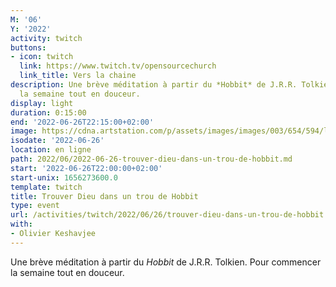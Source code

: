 ```yaml
---
M: '06'
Y: '2022'
activity: twitch
buttons:
- icon: twitch
  link: https://www.twitch.tv/opensourcechurch
  link_title: Vers la chaine
description: Une brève méditation à partir du *Hobbit* de J.R.R. Tolkien. Pour commencer
  la semaine tout en douceur.
display: light
duration: 0:15:00
end: '2022-06-26T22:15:00+02:00'
image: https://cdna.artstation.com/p/assets/images/images/003/654/594/large/sam-robberechts-finalrender1.jpg
isodate: '2022-06-26'
location: en ligne
path: 2022/06/2022-06-26-trouver-dieu-dans-un-trou-de-hobbit.md
start: '2022-06-26T22:00:00+02:00'
start-unix: 1656273600.0
template: twitch
title: Trouver Dieu dans un trou de Hobbit
type: event
url: /activities/twitch/2022/06/26/trouver-dieu-dans-un-trou-de-hobbit
with:
- Olivier Keshavjee
---
```

Une brève méditation à partir du *Hobbit* de J.R.R. Tolkien. Pour commencer la semaine tout en douceur.